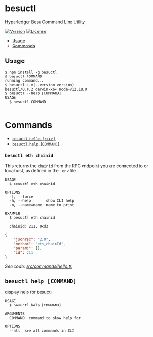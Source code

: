 besuctl
=======

Hyperledger Besu Command Line Utility

[![Version](https://img.shields.io/npm/v/besuctl.svg)](https://npmjs.org/package/besuctl)
[![License](https://img.shields.io/npm/l/besuctl.svg)](https://github.com/freight-trust/besuctl/blob/master/package.json)


* [Usage](##usage)
* [Commands](##commands)

## Usage

```sh-session
$ npm install -g besuctl
$ besuctl COMMAND
running command...
$ besuctl (-v|--version|version)
besuctl/0.0.2 darwin-x64 node-v12.18.0
$ besuctl --help [COMMAND]
USAGE
  $ besuctl COMMAND
...
```

# Commands

* [`besuctl hello [FILE]`](#besuctl-hello-file)
* [`besuctl help [COMMAND]`](#besuctl-help-command)

### `besuctl eth chainid`

This returns the `chainid` from the RPC endpoint you are connected to or localhost, as defined in the `.env` file

```
USAGE
  $ besuctl eth chainid

OPTIONS
  -f, --force
  -h, --help       show CLI help
  -n, --name=name  name to print

EXAMPLE
  $ besuctl eth chainid
  
  chainid: 211, 0xd3
```


```json
{
    "jsonrpc": "2.0",
    "method": "eth_chainId",
    "params": [],
    "id": 211
}

```
_See code: [src/commands/hello.ts](https://github.com/freight-trust/besuctl/blob/v0.0.2/src/commands/hello.ts)_

## `besuctl help [COMMAND]`

display help for besuctl

```
USAGE
  $ besuctl help [COMMAND]

ARGUMENTS
  COMMAND  command to show help for

OPTIONS
  --all  see all commands in CLI
```

<!-- commandsstop -->
